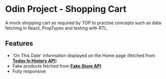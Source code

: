# Odin Project - Shopping Cart

A mock shopping cart as required by TOP to practise concepts such as data fetching in React, PropTypes and testing with RTL.

## Features

- 'On This Date' information displayed on the Home page (fetched from [**Today In History API**](https://history.muffinlabs.com/))
- Fake products fetched from [**Fake Store API**](https://fakestoreapi.com/)
- Fully responsive
